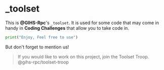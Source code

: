 # _toolset
This is **@GIHS-Rpc**'s `_toolset`.
It is used for some code that may come in handy in **Coding Challenges** that allow you to take code in.
```python
print("Enjoy, Feel free to use")
```
But don't forget to mention us!
> If you would like to work on this project, join the Toolset Troop. @gihs-rpc/toolset-troop

